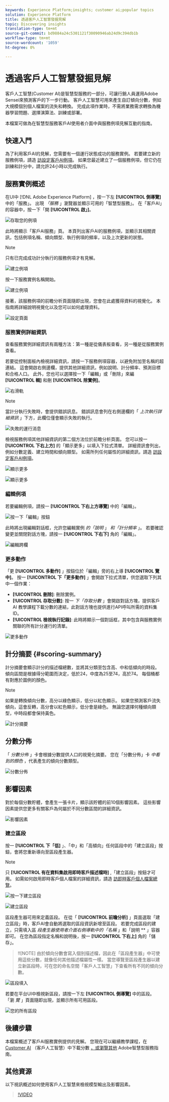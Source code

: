 ```yaml
---
keywords: Experience Platform;insights; customer ai;popular topics
solution: Experience Platform
title: 透過客戶人工智慧發掘見解
topic: Discovering insights
translation-type: tm+mt
source-git-commit: bd9884a24c5301121f30090946ab24d9c394db1b
workflow-type: tm+mt
source-wordcount: '1059'
ht-degree: 0%

---
```



# 透過客戶人工智慧發掘見解

客戶人工智慧(Customer AI)是智慧型服務的一部分，可讓行銷人員運用Adobe Sensei來預測客戶的下一步行動。 客戶人工智慧可用來產生自訂傾向分數，例如大規模個別個人檔案的流失和轉換。 完成此項作業時，不需將業務需求轉換為機器學習問題、選擇演算法、訓練或部署。

本檔案可做為在智慧型服務客戶AI使用者介面中與服務例項見解互動的指南。

## 快速入門

為了利用客戶AI的見解，您需要有一個運行狀態成功的服務實例。 若要建立新的服務例項，請造 [訪設定客戶AI例項](./configure.md)。 如果您最近建立了一個服務例項，但它仍在訓練和計分中，請允許24小時以完成執行。

## 服務實例概述

在UI中 [!DNL Adobe Experience Platform] ，按一下左 **[!UICONTROL 側導覽]** 中的「服務」。 出現 *「服務* 」瀏覽器並顯示可用的「智慧型服務」。 在「客戶AI」的容器中，按一下「開 **[!UICONTROL 啟」]**。

![存取您的例項](../images/insights/navigate-to-service.png)

此時將顯示「客戶AI服務」頁。 本頁列出客戶AI的服務例項，並顯示其相關資訊，包括例項名稱、傾向類型、執行例項的頻率，以及上次更新的狀態。

>[!NOTE]
>
>只有已完成成功計分執行的服務例項才有見解。

![建立例項](../images/insights/dashboard.png)

按一下服務實例名稱開始。

![建立例項](../images/insights/click-the-name.png)

接著，該服務例項的前瞻分析頁面隨即出現，您會在此處獲得資料的視覺化。 本指南將詳細說明視覺化以及您可以如何處理資料。

![設定頁面](../images/insights/landing-page.png)


### 服務實例詳細資訊

查看服務實例詳細資訊有兩種方法：第一種是從儀表板查看，另一種是從服務實例查看。

若要從控制面板內檢視詳細資訊，請按一下服務例項容器，以避免附加至名稱的超連結。 這會開啟右側邊欄，提供其他詳細資訊，例如說明、計分頻率、預測目標和合格人口。 此外，您也可以選擇按一下「編輯」或「刪除」來編 **[!UICONTROL 輯]** 和刪 **[!UICONTROL 除實例]**。

![右滑軌](../images/insights/success-run.png)

>[!NOTE]
>
>當計分執行失敗時，會提供錯誤訊息。 錯誤訊息會列在右側邊欄的「 *上次執行詳細資訊* 」下方，此欄位僅會顯示失敗的執行。

![失敗的運行消息](../images/insights/failed-run.png)

檢視服務例項其他詳細資訊的第二個方法位於前瞻分析頁面。 您可以按一 **[!UICONTROL 下右上方]** 的「顯示更多」以填入下拉式清單。 詳細資訊會列出，例如分數定義、建立時間和傾向類型。 如需所列任何屬性的詳細資訊，請造 [訪設定客戶AI例項](./configure.md)。

![顯示更多](../images/insights/landing-show-more.png)

![顯示更多](../images/insights/show-more.png)

### 編輯例項

若要編輯例項，請按一 **[!UICONTROL 下右上方導覽]** 中的「編輯」。

![按一下「編輯」按鈕](../images/insights/edit-button.png)

此時將出現編輯對話框，允許您編輯實例 *的「說明* 」 *和「計分頻率* 」。 若要確認變更並關閉對話方塊，請按一 **[!UICONTROL 下右下]** 角的「編輯」。

![編輯跨欄](../images/insights/edit-instance.png)

### 更多動作

「更 **[!UICONTROL 多動作]** 」按鈕位於「編輯」旁的右上導 **[!UICONTROL 覽中]**。 按一 **[!UICONTROL 下「更多動作]** 」會開啟下拉式清單，供您選取下列其中一個作業：

- **[!UICONTROL 刪除]**: 刪除實例。
- **[!UICONTROL 存取分數]**: 按一 *下「存取分數* 」會開啟對話方塊，提供客戶AI [](./download-scores.md) 教學課程下載分數的連結，此對話方塊也提供進行API呼叫所需的資料集ID。
- **[!UICONTROL 檢視執行記錄]**: 此時將顯示一個對話框，其中包含與服務實例關聯的所有計分運行的清單。

![更多動作](../images/insights/more-actions.png)

## 計分摘要 {#scoring-summary}

計分摘要會顯示計分的描述檔總數，並將其分類至包含高、中和低傾向的時段。 傾向區間是根據得分範圍而決定，低於24，中度為25至74，高於74。 每個桶都有對應於圖例的顏色。

>[!NOTE]
>
>如果是轉換傾向分數，高分以綠色顯示，低分以紅色顯示。 如果您預測客戶流失傾向，這會反轉，高分會以紅色顯示，低分會是綠色。 無論您選擇何種傾向類型，中時段都會保持黃色。

![計分摘要](../images/insights/scoring-summary.png)

## 分數分佈

「 *分數分佈* 」卡會根據分數提供人口的視覺化摘要。 您在「分數分佈」卡 *中看到的顏色* ，代表產生的傾向分數類型。

![分數分佈](../images/insights/distribution-of-scores.png)

## 影響因素

對於每個分數貯體，會產生一張卡片，顯示該貯體的前10個影響因素。 這些影響因素提供您更多有關客戶為何屬於不同分數區間的詳細資訊。

![影響因素](../images/insights/influential-factors.png)

### 建立區段

按一 **[!UICONTROL 下「低]** 」、「中」和「高傾向」任何區段中的「建立區段」按鈕，會將您重新導向至區段產生器。

>[!NOTE]
>只 **[!UICONTROL 有在資料集啟用即時客戶描述檔時]** ,「建立區段」按鈕才可用。 如需如何啟用即時客戶個人檔案的詳細資訊，請造 [訪即時客戶個人檔案總覽](../../../rtcdp/overview.md)。

![按一下建立區段](../images/insights/influential-factors-create-segment.png)

![建立區段](../images/insights/create-segment.png)

區段產生器可用來定義區段。 在從「 **[!UICONTROL 前瞻分析]** 」頁面選取「建立區段」時，客戶AI會自動將選取的區段資訊新增至區段。 若要完成區段的建立，只需填入區 *段產生器使用者介面右側導軌中的「名稱* 」和「說明 ** 」容器即可。 在您為區段指定名稱和說明後，按一 **[!UICONTROL 下右上]** 角的「儲存」。

>!![NOTE] 由於傾向分數會寫入個別描述檔，因此在「區段產生器」中可使用這些分數，就像任何其他描述檔屬性一樣。 當您導覽至區段產生器以建立新區段時，可在您的命名空間「客戶人工智慧」下查看所有不同的傾向分數。

![區段填入](../images/insights/segment-saving.png)

若要在平台UI中檢視新區段，請按一下左 **[!UICONTROL 側導覽]** 中的區段。 「瀏 *覽* 」頁面隨即出現，並顯示所有可用區段。

![您的所有區段](../images/insights/Segments-dashboard.png)

## 後續步驟

本檔案概述了客戶AI服務實例提供的見解。 您現在可以繼續教學課程，在 [Customer AI](./download-scores.md) （客戶人工智慧）中下載分數 [，或瀏覽其他](../../home.md) Adobe智慧型服務指南。

## 其他資源

以下視訊概述如何使用客戶人工智慧來檢視模型輸出及影響因素。

>[!VIDEO](https://video.tv.adobe.com/v/32666?learn=on&quality=12)